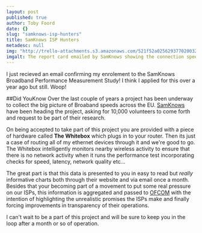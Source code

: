 ```yaml
---
layout: post
published: true
author: Toby Foord
date: {}
slug: "samknows-isp-hunters"
title: SamKnows ISP Hunters
metadesc: null
img: "http://trello-attachments.s3.amazonaws.com/521f52a02562937702003295/525f959effc4aba4280036e0/52511bcde38ccdf87f609e83c83679d6/upload_2013-10-17_at_8.45.35_am.png"
imgalt: The report card emailed by SamKnows showing the connection speed of my Internet Service Provider in the last month
---
```


I just recieved an email confirming my enrolement to the SamKnows Broadband Performance Measurement Study! I think I applied for this over a year ago but still. Woop!

##Did YouKnow
Over the last couple of years a project has been underway to collect the big picture of Broaband speeds across the EU.
[SamKnows][samknows] have been heading the project, asking for 10,000 volunteers to come forth and request to be part of their research.

On being accepted to take part of this project you are provided with a piece of hardware called **The Whitebox** which plugs in to your router. Then its just a case of routing all of my ethernet devices through it and we're good to go. The Whitebox intelligently monitors nearby wireless activity to ensure that there is no network activity when it runs the performance test incorporating checks for speed, latency, network quality etc...

The great part is that this data is presented to you in easy to read but *really* informative charts both through their website and via email once a month. Besides that your becoming part of a movement to put some real pressure on our ISPs, this information is aggregated and passed to [OFCOM][ofcom] with the intention of highlighting the unrealistic promises the ISPs make and finally forcing improvements in transparency of their operations.

I can't wait to be a part of this project and will be sure to keep you in the loop after a month or so of operation.

[samknows]:http://www.samknows.com
[ofcom]:http://consumers.ofcom.org.uk/2010/04/help-us-test-broadband-speed-claims/